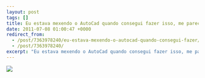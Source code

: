 ```yaml
---
layout: post
tags: []
title: Eu estava mexendo o AutoCad quando consegui fazer isso, me pareceu bonito, um resort no meio do deserto. Quando terminei coloquei um efeito de foto antiga no PhotoShop e está aí o resultado.
date: 2011-07-08 01:00:47 +0000
redirect_from:
  - /post/7363978240/eu-estava-mexendo-o-autocad-quando-consegui-fazer/
  - /post/7363978240/
excerpt: "Eu estava mexendo o AutoCad quando consegui fazer isso, me pareceu bonito, um resort no meio do deserto. Quando terminei coloquei um efeito de foto antiga no PhotoShop e está aí o resultado."
---
```


![](http://36.media.tumblr.com/tumblr_lnzphbwwBd1qma17bo1_1280.png)

